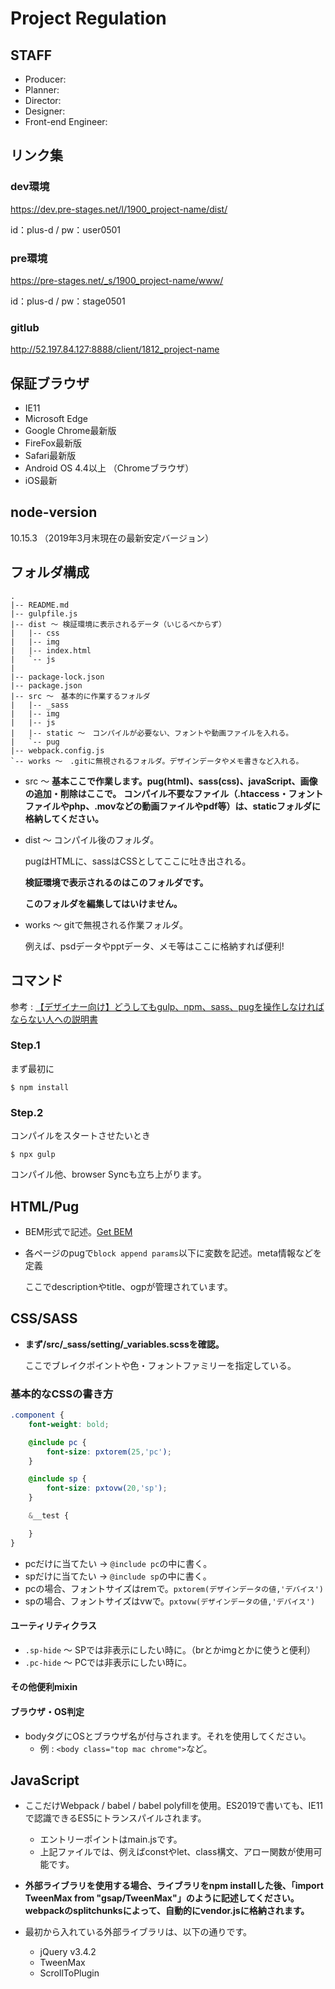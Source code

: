 # Project Regulation

## STAFF
- Producer:
- Planner:
- Director:
- Designer:
- Front-end Engineer:


## リンク集

### dev環境

https://dev.pre-stages.net/l/1900_project-name/dist/

id：plus-d / pw：user0501

### pre環境

https://pre-stages.net/_s/1900_project-name/www/

id：plus-d / pw：stage0501

### gitlub

http://52.197.84.127:8888/client/1812_project-name



## 保証ブラウザ

- IE11
- Microsoft Edge
- Google Chrome最新版
- FireFox最新版
- Safari最新版
- Android OS 4.4以上 （Chromeブラウザ）
- iOS最新


## node-version
10.15.3 （2019年3月末現在の最新安定バージョン）



## フォルダ構成

```
.
|-- README.md
|-- gulpfile.js
|-- dist 〜 検証環境に表示されるデータ（いじるべからず）
|   |-- css
|   |-- img
|   |-- index.html
|   `-- js
|
|-- package-lock.json
|-- package.json
|-- src 〜　基本的に作業するフォルダ
|   |-- _sass
|   |-- img
|   |-- js
|   |-- static 〜　コンパイルが必要ない、フォントや動画ファイルを入れる。
|   `-- pug
|-- webpack.config.js
`-- works 〜　.gitに無視されるフォルダ。デザインデータやメモ書きなど入れる。
```



- src 〜 **基本ここで作業します。pug(html)、sass(css)、javaScript、画像の追加・削除はここで。**
  **コンパイル不要なファイル（.htaccess・フォントファイルやphp、.movなどの動画ファイルやpdf等）は、staticフォルダに格納してください。**

- dist 〜 コンパイル後のフォルダ。

  pugはHTMLに、sassはCSSとしてここに吐き出される。

  **検証環境で表示されるのはこのフォルダです。**

  **このフォルダを編集してはいけません。**

- works 〜 gitで無視される作業フォルダ。

  例えば、psdデータやpptデータ、メモ等はここに格納すれば便利!



## コマンド

参考 : [【デザイナー向け】どうしてもgulp、npm、sass、pugを操作しなければならない人への説明書](https://qiita.com/yukiTTT/items/08daa80a6a3062f3e16e)


### Step.1

まず最初に

```
$ npm install
```



### Step.2

コンパイルをスタートさせたいとき

```
$ npx gulp
```

コンパイル他、browser Syncも立ち上がります。



## HTML/Pug

- BEM形式で記述。[Get BEM](http://getbem.com/)

- 各ページのpugで```block append params```以下に変数を記述。meta情報などを定義

  ここでdescriptionやtitle、ogpが管理されています。



## CSS/SASS

- **まず/src/_sass/setting/_variables.scssを確認。**

  ここでブレイクポイントや色・フォントファミリーを指定している。

### 基本的なCSSの書き方

```scss
.component {
    font-weight: bold;

    @include pc {
        font-size: pxtorem(25,'pc');
    }

    @include sp {
        font-size: pxtovw(20,'sp');
    }

    &__test {

    }
}
```



- pcだけに当てたい → ``@include pc``の中に書く。
- spだけに当てたい → ``@include sp``の中に書く。
- pcの場合、フォントサイズはremで。```pxtorem(デザインデータの値,'デバイス')```
- spの場合、フォントサイズはvwで。```pxtovw(デザインデータの値,'デバイス')```



#### ユーティリティクラス

- ```.sp-hide``` 〜 SPでは非表示にしたい時に。（brとかimgとかに使うと便利）
- ```.pc-hide``` 〜 PCでは非表示にしたい時に。



#### その他便利mixin




#### ブラウザ・OS判定

- bodyタグにOSとブラウザ名が付与されます。それを使用してください。
  - 例 : ```<body class="top mac chrome">```など。



## JavaScript

- ここだけWebpack / babel / babel polyfillを使用。ES2019で書いても、IE11で認識できるES5にトランスパイルされます。
  - エントリーポイントはmain.jsです。
  - 上記ファイルでは、例えばconstやlet、class構文、アロー関数が使用可能です。
- **外部ライブラリを使用する場合、ライブラリをnpm installした後、「import TweenMax from "gsap/TweenMax"」のように記述してください。webpackのsplitchunksによって、自動的にvendor.jsに格納されます。**

- 最初から入れている外部ライブラリは、以下の通りです。
  - jQuery v3.4.2
  - TweenMax
  - ScrollToPlugin


